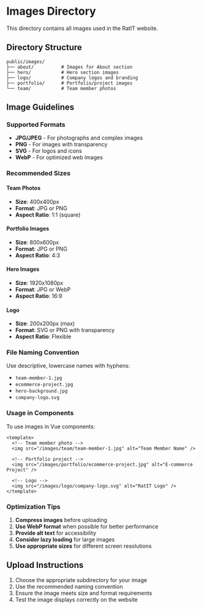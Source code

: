 # Images Directory

This directory contains all images used in the RatIT website.

## Directory Structure

```
public/images/
├── about/          # Images for About section
├── hero/           # Hero section images
├── logo/           # Company logos and branding
├── portfolio/      # Portfolio/project images
└── team/           # Team member photos
```

## Image Guidelines

### Supported Formats
- **JPG/JPEG** - For photographs and complex images
- **PNG** - For images with transparency
- **SVG** - For logos and icons
- **WebP** - For optimized web images

### Recommended Sizes

#### Team Photos
- **Size**: 400x400px
- **Format**: JPG or PNG
- **Aspect Ratio**: 1:1 (square)

#### Portfolio Images
- **Size**: 800x600px
- **Format**: JPG or PNG
- **Aspect Ratio**: 4:3

#### Hero Images
- **Size**: 1920x1080px
- **Format**: JPG or WebP
- **Aspect Ratio**: 16:9

#### Logo
- **Size**: 200x200px (max)
- **Format**: SVG or PNG with transparency
- **Aspect Ratio**: Flexible

### File Naming Convention

Use descriptive, lowercase names with hyphens:
- `team-member-1.jpg`
- `ecommerce-project.jpg`
- `hero-background.jpg`
- `company-logo.svg`

### Usage in Components

To use images in Vue components:

```vue
<template>
  <!-- Team member photo -->
  <img src="/images/team/team-member-1.jpg" alt="Team Member Name" />
  
  <!-- Portfolio project -->
  <img src="/images/portfolio/ecommerce-project.jpg" alt="E-commerce Project" />
  
  <!-- Logo -->
  <img src="/images/logo/company-logo.svg" alt="RatIT Logo" />
</template>
```

### Optimization Tips

1. **Compress images** before uploading
2. **Use WebP format** when possible for better performance
3. **Provide alt text** for accessibility
4. **Consider lazy loading** for large images
5. **Use appropriate sizes** for different screen resolutions

## Upload Instructions

1. Choose the appropriate subdirectory for your image
2. Use the recommended naming convention
3. Ensure the image meets size and format requirements
4. Test the image displays correctly on the website
